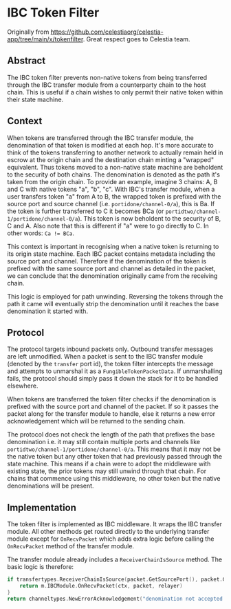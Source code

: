 # IBC Token Filter

Originally from <https://github.com/celestiaorg/celestia-app/tree/main/x/tokenfilter>.
Great respect goes to Celestia team.

## Abstract

The IBC token filter prevents non-native tokens from being transferred through the IBC transfer module from a counterparty chain to the host chain. This is useful if a chain wishes to only permit
their native token within their state machine.

## Context

When tokens are transferred through the IBC transfer module, the denomination of that token is modified at each hop. It's more accurate to think of the tokens transferring to another network to actually remain held in escrow at the origin chain and the destination chain minting a "wrapped" equivalent. Thus tokens moved to a non-native state machine are beholdent to the security of both chains. The denomination is denoted as the path it's taken from the origin chain. To provide an example, imagine 3 chains: A, B and C with native tokens "a", "b", "c". With IBC's transfer module, when a user transfers token "a" from A to B, the wrapped token is prefixed with the source port and source channel (i.e. `portidone/channel-0/a`), this is Ba. If the token is further transferred to C it becomes BCa (or `portidtwo/channel-1/portidone/channel-0/a`). This token is now beholdent to the security of B, C and A. Also note that this is different if "a" were to go directly to C. In other words: `Ca != BCa`.

This context is important in recognising when a native token is returning to its origin state machine. Each IBC packet contains metadata including the source port and channel. Therefore if the denomination of the token is prefixed with the same source port and channel as detailed in the packet, we can conclude that the denomination originally came from the receiving chain.

This logic is employed for path unwinding. Reversing the tokens through the path it came will eventually strip the denomination until it reaches the base denomination it started with.

## Protocol

The protocol targets inbound packets only. Outbound transfer messages are left unmodified. When a packet is sent to the IBC transfer module (denoted by the `transfer` port id), the token filter intercepts the message and attempts to unmarshal it as a `FungibleTokenPacketData`. If unmarshalling fails, the protocol should simply pass it down the stack for it to be handled elsewhere.

When tokens are transferred the token filter checks if the denomination is prefixed with the source port and channel of the packet. If so it passes the packet along for the transfer module to handle, else it returns a new error acknowledgement which will be returned to the sending chain.

The protocol does not check the length of the path that prefixes the base denomination i.e. it may still contain multiple ports and channels like `portidtwo/channel-1/portidone/channel-0/a`. This means that it may not be the native token but any other token that had previously passed through the state machine. This means if a chain were to adopt the middleware with existing state, the prior tokens may still unwind through that chain. For chains that commence using this middleware, no other token but the native denominations will be present.

## Implementation

The token filter is implemented as IBC middleware. It wraps the IBC transfer module. All other methods get routed directly to the underlying transfer module except for `OnRecvPacket` which adds extra logic before calling the `OnRecvPacket` method of the transfer module.

The transfer module already includes a `ReceiverChainIsSource` method. The basic logic is therefore:

```go
if transfertypes.ReceiverChainIsSource(packet.GetSourcePort(), packet.GetSourceChannel(), data.Denom) {
	return m.IBCModule.OnRecvPacket(ctx, packet, relayer)
}
return channeltypes.NewErrorAcknowledgement("denomination not accepted by this chain")
```
